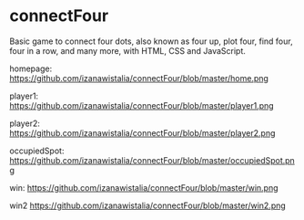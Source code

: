 # connectFour
Basic game to connect four dots, also known as four up, plot four, find four, four in a row, and many more, with HTML, CSS and JavaScript.

homepage:
https://github.com/izanawistalia/connectFour/blob/master/home.png

player1:
https://github.com/izanawistalia/connectFour/blob/master/player1.png

player2:
https://github.com/izanawistalia/connectFour/blob/master/player2.png

occupiedSpot:
https://github.com/izanawistalia/connectFour/blob/master/occupiedSpot.png

win:
https://github.com/izanawistalia/connectFour/blob/master/win.png

win2
https://github.com/izanawistalia/connectFour/blob/master/win2.png
